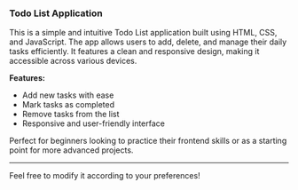 
### Todo List Application

This is a simple and intuitive Todo List application built using HTML, CSS, and JavaScript. The app allows users to add, delete, and manage their daily tasks efficiently. It features a clean and responsive design, making it accessible across various devices. 

**Features:**
- Add new tasks with ease
- Mark tasks as completed
- Remove tasks from the list
- Responsive and user-friendly interface

Perfect for beginners looking to practice their frontend skills or as a starting point for more advanced projects.

---

Feel free to modify it according to your preferences!
